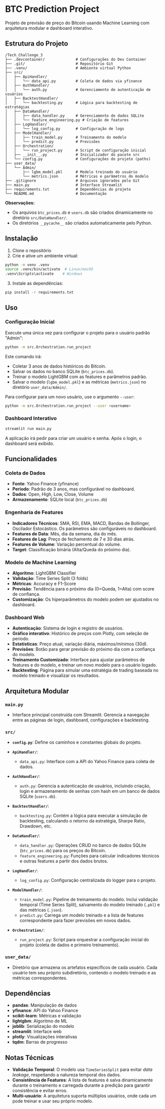 # BTC Prediction Project

Projeto de previsão de preço do Bitcoin usando Machine Learning com arquitetura modular e dashboard interativo.

## Estrutura do Projeto

```
/Tech_Challenge_3
├── .devcontainer/              # Configurações do Dev Container
├── .git/                       # Repositório Git
├── .venv/                      # Ambiente virtual Python
├── src/
│   ├── ApiHandler/
│   │   └── data_api.py         # Coleta de dados via yfinance
│   ├── AuthHandler/
│   │   └── auth.py             # Gerenciamento de autenticação de usuários
│   ├── BacktestHandler/
│   │   └── backtesting.py      # Lógica para backtesting de estratégias
│   ├── DataHandler/
│   │   ├── data_handler.py     # Gerenciamento de dados SQLite
│   │   └── feature_engineering.py # Criação de features
│   ├── LogHandler/
│   │   └── log_config.py       # Configuração de logs
│   ├── ModelHandler/
│   │   ├── train_model.py      # Treinamento do modelo
│   │   └── predict.py          # Previsões
│   ├── Orchestration/
│   │   └── run_project.py      # Script de configuração inicial
│   ├── __init__.py             # Inicializador do pacote src
│   └── config.py               # Configurações do projeto (paths)
├── user_data/
│   └── Admin/
│       ├── lgbm_model.pkl      # Modelo treinado do usuário
│       └── metrics.json        # Métricas e parâmetros do modelo
├── .gitignore                  # Arquivos ignorados pelo Git
├── main.py                     # Interface Streamlit
├── requirements.txt            # Dependências do projeto
└── README.md                   # Documentação
```

**Observações:**
- Os arquivos `btc_prices.db` e `users.db` são criados dinamicamente no diretório `src/DataHandler/`.
- Os diretórios `__pycache__` são criados automaticamente pelo Python.

## Instalação

1. Clone o repositório
2. Crie e ative um ambiente virtual:
```bash
python -m venv .venv
source .venv/bin/activate  # Linux/macOS
.venv\Scripts\activate    # Windows
```
3. Instale as dependências:
```bash
pip install -r requirements.txt
```

## Uso

### Configuração Inicial
Execute uma única vez para configurar o projeto para o usuário padrão "Admin":
```bash
python -m src.Orchestration.run_project
```
Este comando irá:
- Coletar 3 anos de dados históricos do Bitcoin.
- Salvar os dados no banco SQLite (`btc_prices.db`).
- Treinar o modelo LightGBM com as features e parâmetros padrão.
- Salvar o modelo (`lgbm_model.pkl`) e as métricas (`metrics.json`) no diretório `user_data/Admin/`.

Para configurar para um novo usuário, use o argumento `--user`:
```bash
python -m src.Orchestration.run_project --user <username>
```

### Dashboard Interativo
```bash
streamlit run main.py
```
A aplicação irá pedir para criar um usuário e senha. Após o login, o dashboard será exibido.

## Funcionalidades

### Coleta de Dados
- **Fonte**: Yahoo Finance (yfinance)
- **Período**: Padrão de 3 anos, mas configurável no dashboard.
- **Dados**: Open, High, Low, Close, Volume
- **Armazenamento**: SQLite local (`btc_prices.db`)

### Engenharia de Features
- **Indicadores Técnicos**: SMA, RSI, EMA, MACD, Bandas de Bollinger, Oscilador Estocástico. Os parâmetros são configuráveis no dashboard.
- **Features de Data**: Mês, dia da semana, dia do mês.
- **Features de Lag**: Preço de fechamento de 7 e 30 dias atrás.
- **Features de Volume**: Variação percentual do volume.
- **Target**: Classificação binária (Alta/Queda do próximo dia).

### Modelo de Machine Learning
- **Algoritmo**: LightGBM Classifier
- **Validação**: Time Series Split (3 folds)
- **Métricas**: Accuracy e F1-Score
- **Previsão**: Tendência para o próximo dia (0=Queda, 1=Alta) com score de confiança.
- **Customização**: Os hiperparâmetros do modelo podem ser ajustados no dashboard.

### Dashboard Web
- **Autenticação**: Sistema de login e registro de usuários.
- **Gráfico interativo**: Histórico de preços com Plotly, com seleção de período.
- **Estatísticas**: Preço atual, variação diária, máximos/mínimos (30d).
- **Previsões**: Botão para gerar previsão do próximo dia com a confiança do modelo.
- **Treinamento Customizado**: Interface para ajustar parâmetros de features e do modelo, e treinar um novo modelo para o usuário logado.
- **Backtesting**: Página para simular uma estratégia de trading baseada no modelo treinado e visualizar os resultados.

## Arquitetura Modular

### `main.py`
- Interface principal construída com Streamlit. Gerencia a navegação entre as páginas de login, dashboard, configurações e backtesting.

### `src/`
- **`config.py`**: Define os caminhos e constantes globais do projeto.

- **`ApiHandler/`**:
  - `data_api.py`: Interface com a API do Yahoo Finance para coleta de dados.

- **`AuthHandler/`**:
  - `auth.py`: Gerencia a autenticação de usuários, incluindo criação, login e armazenamento de senhas com hash em um banco de dados SQLite (`users.db`).

- **`BacktestHandler/`**:
  - `backtesting.py`: Contém a lógica para executar a simulação de backtesting, calculando o retorno da estratégia, Sharpe Ratio, Drawdown, etc.

- **`DataHandler/`**:
  - `data_handler.py`: Operações CRUD no banco de dados SQLite (`btc_prices.db`) para os preços do Bitcoin.
  - `feature_engineering.py`: Funções para calcular indicadores técnicos e outras features a partir dos dados brutos.

- **`LogHandler/`**:
  - `log_config.py`: Configuração centralizada do logger para o projeto.

- **`ModelHandler/`**:
  - `train_model.py`: Pipeline de treinamento do modelo. Inclui validação temporal (Time Series Split), salvamento do modelo treinado (`.pkl`) e das métricas (`.json`).
  - `predict.py`: Carrega um modelo treinado e a lista de features correspondente para fazer previsões em novos dados.

- **`Orchestration/`**:
  - `run_project.py`: Script para orquestrar a configuração inicial do projeto (coleta de dados e primeiro treinamento).

### `user_data/`
- Diretório que armazena os artefatos específicos de cada usuário. Cada usuário tem seu próprio subdiretório, contendo o modelo treinado e as métricas correspondentes.

## Dependências

- **pandas**: Manipulação de dados
- **yfinance**: API do Yahoo Finance
- **scikit-learn**: Métricas e validação
- **lightgbm**: Algoritmo de ML
- **joblib**: Serialização do modelo
- **streamlit**: Interface web
- **plotly**: Visualizações interativas
- **tqdm**: Barras de progresso

## Notas Técnicas

- **Validação Temporal**: O modelo usa `TimeSeriesSplit` para evitar *data leakage*, respeitando a natureza temporal dos dados.
- **Consistência de Features**: A lista de features é salva dinamicamente durante o treinamento e carregada durante a predição para garantir consistência e evitar erros.
- **Multi-usuário**: A arquitetura suporta múltiplos usuários, onde cada um pode treinar e usar seu próprio modelo.
